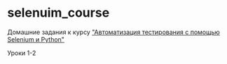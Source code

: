# selenuim_course
Домашние задания к курсу ["Автоматизация тестирования с помощью Selenium и Python"](https://stepik.org/course/575/syllabus?search=4202079463)

Уроки 1-2

